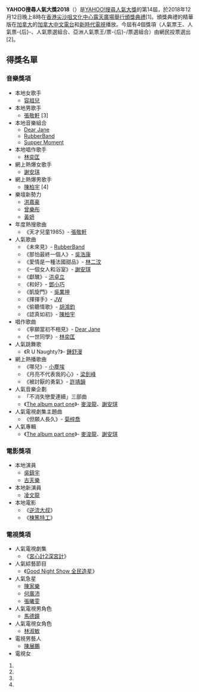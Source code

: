 **YAHOO搜尋人氣大獎2018**（）是[YAHOO\!搜尋人氣大獎](../Page/YAHOO!搜尋人氣大獎.md "wikilink")的第14屆，於2018年12月12日晚上8時在[香港](../Page/香港.md "wikilink")[尖沙咀](../Page/尖沙咀.md "wikilink")[文化中心](https://zh.wikipedia.org/wiki/文化中心 "wikilink")[露天廣場舉行頒獎典禮](https://zh.wikipedia.org/wiki/露天廣場 "wikilink")\[1\]。頒獎典禮的精華版在[加拿大](../Page/加拿大.md "wikilink")的[加拿大中文電台](../Page/加拿大中文電台.md "wikilink")和[新時代電視](../Page/新時代電視.md "wikilink")播放。今屆有4個獎項（人氣票王、人氣票-{后}-、人氣票選組合、亞洲人氣票王/票-{后}-/票選組合）由網民投票選出\[2\]。

## 得獎名單

### 音樂獎項

  - 本地女歌手
      - [容祖兒](https://zh.wikipedia.org/wiki/容祖兒 "wikilink")
  - 本地男歌手
      - [張敬軒](https://zh.wikipedia.org/wiki/張敬軒 "wikilink") \[3\]
  - 本地音樂組合
      - [Dear Jane](../Page/Dear_Jane.md "wikilink")
      - [RubberBand](../Page/RubberBand.md "wikilink")
      - [Supper
        Moment](https://zh.wikipedia.org/wiki/Supper_Moment "wikilink")
  - 本地唱作歌手
      - [林奕匡](../Page/林奕匡.md "wikilink")
  - 網上熱爆女歌手
      - [謝安琪](../Page/謝安琪.md "wikilink")
  - 網上熱爆男歌手
      - [陳柏宇](../Page/陳柏宇.md "wikilink") \[4\]
  - 樂壇新勢力
      - [洪嘉豪](https://zh.wikipedia.org/wiki/洪嘉豪 "wikilink")
      - [曾樂彤](../Page/曾樂彤.md "wikilink")
      - [黃妍](../Page/黃妍.md "wikilink")
  - 年度熱搜歌曲
      - 《天才兒童1985》- [張敬軒](https://zh.wikipedia.org/wiki/張敬軒 "wikilink")
  - 人氣歌曲
      - 《未來見》- [RubberBand](../Page/RubberBand.md "wikilink")
      - 《那怕最終一個人》- [吳浩康](../Page/吳浩康.md "wikilink")
      - 《愛情是一種法國甜品》- [林二汶](https://zh.wikipedia.org/wiki/林二汶 "wikilink")
      - 《一個女人和浴室》- [謝安琪](../Page/謝安琪.md "wikilink")
      - 《獻醜》- [洪卓立](../Page/洪卓立.md "wikilink")
      - 《和好》- [鄧小巧](https://zh.wikipedia.org/wiki/鄧小巧 "wikilink")
      - 《凱旋門》- [吳業坤](../Page/吳業坤.md "wikilink")
      - 《揮揮手》- [JW](../Page/王灝兒.md "wikilink")
      - 《偷聽情歌》- [胡鴻鈞](https://zh.wikipedia.org/wiki/胡鴻鈞 "wikilink")
      - 《認真如初》- [陳柏宇](../Page/陳柏宇.md "wikilink")
  - 唱作歌曲
      - 《寧願當初不相見》- [Dear Jane](../Page/Dear_Jane.md "wikilink")
      - 《一世同學》- [林奕匡](../Page/林奕匡.md "wikilink")
  - 人氣跳舞歌
      - 《R U Naughty?》- [鍾舒漫](../Page/鍾舒漫.md "wikilink")
  - 網上熱播歌曲
      - 《哪兒》- [小塵埃](../Page/小塵埃.md "wikilink")
      - 《月亮不代表我的心》- [梁釗峰](../Page/梁釗峰.md "wikilink")
      - 《被討厭的勇氣》- [許靖韻](../Page/許靖韻.md "wikilink")
  - 人氣音樂企劃
      - 「不消失戀愛連續」三部曲
      - 《[The album part
        one](../Page/The_album_part_one.md "wikilink")》-
        [麥浚龍](../Page/麥浚龍.md "wikilink")、[謝安琪](../Page/謝安琪.md "wikilink")
  - 人氣電視劇集主題曲
      - 《但願人長久》- [菊梓喬](../Page/菊梓喬.md "wikilink")
  - 人氣專輯
      - 《[The album part
        one](../Page/The_album_part_one.md "wikilink")》-
        [麥浚龍](../Page/麥浚龍.md "wikilink")、[謝安琪](../Page/謝安琪.md "wikilink")

### 電影獎項

  - 本地演員
      - [吳鎮宇](../Page/吳鎮宇.md "wikilink")
      - [古天樂](../Page/古天樂.md "wikilink")
  - 本地新演員
      - [凌文龍](../Page/凌文龍.md "wikilink")
  - 本地電影
      - 《[逆流大叔](https://zh.wikipedia.org/wiki/逆流大叔 "wikilink")》
      - 《[棟篤特工](https://zh.wikipedia.org/wiki/棟篤特工 "wikilink")》

### 電視獎項

  - 人氣電視劇集
      - 《[宮心計2深宮計](https://zh.wikipedia.org/wiki/宮心計2深宮計 "wikilink")》
  - 人氣綜藝節目
      - 《[Good Night Show
        全民造星](https://zh.wikipedia.org/wiki/Good_Night_Show_全民造星 "wikilink")》
  - 人氣急星
      - [陳家樂](https://zh.wikipedia.org/wiki/陳家樂 "wikilink")
      - [何廣沛](../Page/何廣沛.md "wikilink")
      - [張曦雯](../Page/張曦雯.md "wikilink")
  - 人氣電視男角色
      - [馬德鐘](https://zh.wikipedia.org/wiki/馬德鐘 "wikilink")
  - 人氣電視女角色
      - [林淑敏](../Page/林淑敏.md "wikilink")
  - 電視男藝人
      - [陳展鵬](https://zh.wikipedia.org/wiki/陳展鵬 "wikilink")
  - 電視女

<!-- end list -->

1.
2.
3.
4.